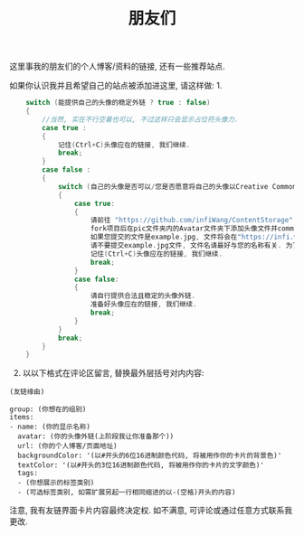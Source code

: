 ﻿---
layout: links
title: 朋友们
links:
  - group: OIer
    icon: fab fa-connectdevelop
    items: 
    - name: SheKong  PYH
      avatar: https://infi.wang/ContentStorage/pic/Avatar/SheKong.png
      url: https://www.luogu.com.cn/blog/SheKong/
      backgroundColor: '#00BFFF'
      textColor: '#FFF'
      tags:
      - YNOIer
      - YNSDFZ
    - name: 泠妄  SQ
      avatar: https://infi.wang/ContentStorage/pic/Avatar/sq.png
      url: https://wychlw.club
      backgroundColor: '#9C27B0'
      textColor: '#FFF'
      tags:
      - YNOIer
      - YNSDFZ
    - name: 范滇东  FLW
      avatar: https://infi.wang/ContentStorage/pic/Avatar/flwfdd.jpg
      url: https://www.cnblogs.com/flwfdd
      backgroundColor: '#2BAF2B'
      textColor: '#FFF'
      tags:
      - YNOIer
      - YNSDFZ
    - name: yussgrw  GRW
      avatar:
      url: https://blog.yussgrw.cn
      backgroundColor: '#3E74C9'
      textColor: '#FFF'
      tags:
      - YNOIer
      - YNSDFZ
      - NOI2019-Cu
  - group: 沙雕网友
    icon: far fa-grin-tongue-wink
    items: 
    - name: 彩虹泡菜君
      avatar: https://ruikoto.pub/wp-content/uploads/2019/03/%E8%80%81%E5%A9%86A_Head.png
      url: https://ruikoto.pub
      backgroundColor: '#E51C23'
      textColor: '#FFF'
      tags:
      - ATSiege
      - UCN
---

这里事我的朋友们的个人博客/资料的链接, 还有一些推荐站点. 

如果你认识我并且希望自己的站点被添加进这里, 请这样做: 
1. 

```cpp
    switch (能提供自己的头像的稳定外链 ? true : false)
    {
        //当然, 实在不行空着也可以, 不过这样只会显示占位符头像力.
        case true : 
        {
            记住(Ctrl+C)头像应在的链接, 我们继续. 
            break;
        }
        case false : 
        {
            switch (自己的头像是否可以/您是否愿意将自己的头像以Creative Commons 4.0 诸项协议中的一种或多种协议下分发 ? true : false)
            {
                case true:
                {
                    请前往 "https://github.com/infiWang/ContentStorage"
                    fork项目后在pic文件夹内的Avatar文件夹下添加头像文件并commit, 并向我的原repo提交Pull Request. 我将在检查后Merge回源repo
                    如果您提交的文件是example.jpg, 文件将会在"https://infi.wang/ContentStroage/pic/Avatar/example.jpg"处可用. 
                    请不要提交example.jpg文件, 文件名请最好与您的名称有关. 为了保证隐私, 推荐使用外号/网名/拼音首字母(不太推荐, OIer除外). 
                    记住(Ctrl+C)头像应在的链接, 我们继续. 
                    break;
                }
                case false: 
                {
                    请自行提供合法且稳定的头像外链. 
                    准备好头像应在的链接, 我们继续. 
                    break; 
                }
            }
            break;
        }
    }
```

2. 以以下格式在评论区留言, 替换最外层括号对内内容: 

```
(友链缘由)

group: (你想在的组别)
items: 
- name: (你的显示名称)
  avatar: (你的头像外链(上阶段我让你准备那个))
  url: (你的个人博客/页面地址)
  backgroundColor: '(以#开头的6位16进制颜色代码, 将被用作你的卡片的背景色)'
  textColor: '(以#开头的3位16进制颜色代码, 将被用作你的卡片的文字颜色)'
  tags:
  - (你想展示的标签类别)
  - (可选标签类别, 如需扩展另起一行相同缩进的以-(空格)开头的内容)
```

注意, 我有友链界面卡片内容最终决定权. 如不满意, 可评论或通过任意方式联系我更改. 